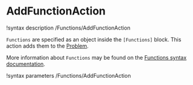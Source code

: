 # AddFunctionAction

!syntax description /Functions/AddFunctionAction

`Functions` are specified as an object inside the `[Functions]` block.
This action adds them to the [Problem](syntax/Problem/index.md).

More information about `Functions` may be found on the
[Functions syntax documentation](syntax/Functions/index.md).

!syntax parameters /Functions/AddFunctionAction
